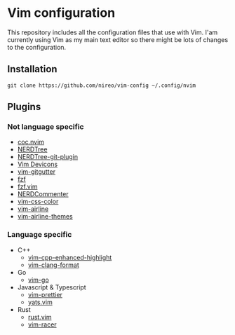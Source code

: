 # Vim configuration

This repository includes all the configuration files that use with Vim. I'am currently using Vim as my main text editor so there might be lots of changes to the configuration.

## Installation

```
git clone https://github.com/nireo/vim-config ~/.config/nvim
```

## Plugins

### Not language specific

- [coc.nvim](https://github.com/neoclide/coc.nvim)
- [NERDTree](https://github.com/preservim/nerdtree)
- [NERDTree-git-plugin](https://github.com/Xuyuanp/nerdtree-git-plugin)
- [Vim Devicons](https://github.com/ryanoasis/vim-devicons)
- [vim-gitgutter](https://github.com/airblade/vim-gitgutter)
- [fzf](https://github.com/junegunn/fzf)
- [fzf.vim](https://github.com/junegunn/fzf.vim)
- [NERDCommenter](https://github.com/scrooloose/nerdcommenter)
- [vim-css-color](https://github.com/skammer/vim-css-color)
- [vim-airline](https://github.com/vim-airline/vim-airline)
- [vim-airline-themes](https://github.com/vim-airline/vim-airline-themes)

### Language specific

- C++
  - [vim-cpp-enhanced-highlight](https://github.com/vim-cpp-enhanced-highlight)
  - [vim-clang-format](https://github.com/rhysd/vim-clang-format)
- Go
  - [vim-go](https://github.com/fatih/vim-go)
- Javascript & Typescript
  - [vim-prettier](https://github.com/vim-prettier)
  - [yats.vim](https://github.com/HerringtonDarkholme/yats.vim)
- Rust
  - [rust.vim](https://github.com/rust-lang/rust.vim)
  - [vim-racer](https://github.com/racer-rust/vim-racer)
